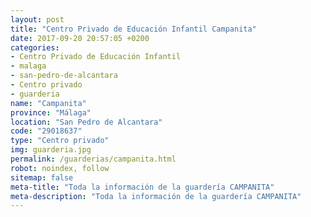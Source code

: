 ```yaml
---
layout: post
title: "Centro Privado de Educación Infantil Campanita"
date: 2017-09-20 20:57:05 +0200
categories:
- Centro Privado de Educación Infantil
- malaga
- san-pedro-de-alcantara
- Centro privado
- guarderia
name: "Campanita"
province: "Málaga"
location: "San Pedro de Alcantara"
code: "29018637"
type: "Centro privado"
img: guarderia.jpg
permalink: /guarderias/campanita.html
robot: noindex, follow
sitemap: false
meta-title: "Toda la información de la guardería CAMPANITA"
meta-description: "Toda la información de la guardería CAMPANITA"
---
```

